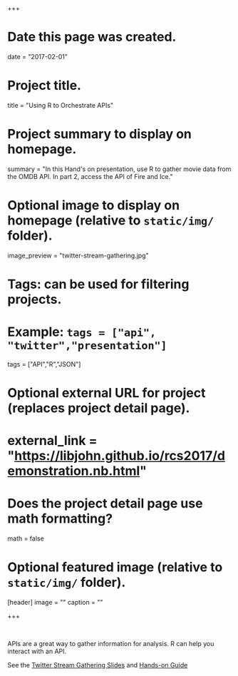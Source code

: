 +++
# Date this page was created.
date = "2017-02-01"

# Project title.
title = "Using R to Orchestrate APIs"

# Project summary to display on homepage.
summary = "In this Hand's on presentation, use R to gather movie data from the OMDB API.  In part 2, access the API of Fire and Ice."

# Optional image to display on homepage (relative to `static/img/` folder).
image_preview = "twitter-stream-gathering.jpg"

# Tags: can be used for filtering projects.
# Example: `tags = ["api", "twitter","presentation"]`
tags = ["API","R","JSON"]

# Optional external URL for project (replaces project detail page).
# external_link = "https://libjohn.github.io/rcs2017/demonstration.nb.html"

# Does the project detail page use math formatting?
math = false

# Optional featured image (relative to `static/img/` folder).
[header]
image = ""
caption = ""

+++

&nbsp;

APIs are a great way to gather information for analysis.  R can help you interact with an API.  

See the [Twitter Stream Gathering Slides](https://libjohn.github.io/rcs2017/slides/slides.html) and 
[Hands-on Guide](https://libjohn.github.io/rcs2017/handson.nb.html)


